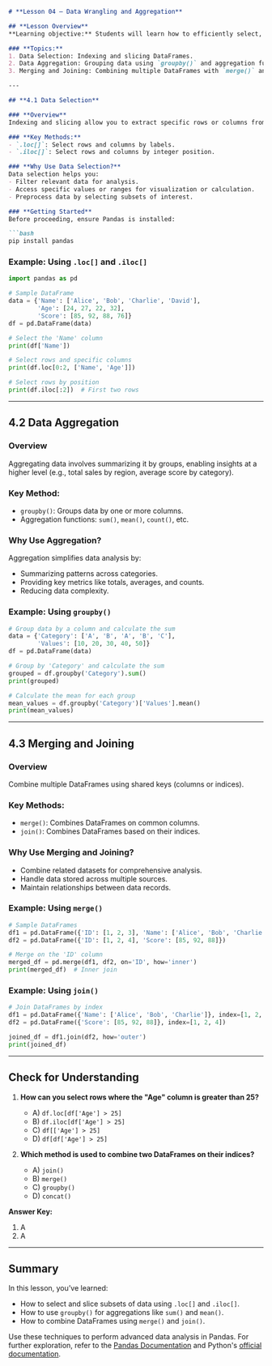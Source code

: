 ```markdown
# **Lesson 04 — Data Wrangling and Aggregation**

## **Lesson Overview**
**Learning objective:** Students will learn how to efficiently select, aggregate, and combine data in Pandas to enable deeper insights and streamlined analysis.

### **Topics:**
1. Data Selection: Indexing and slicing DataFrames.
2. Data Aggregation: Grouping data using `groupby()` and aggregation functions like `sum()`, `mean()`, `count()`.
3. Merging and Joining: Combining multiple DataFrames with `merge()` and `join()`.

---

## **4.1 Data Selection**

### **Overview**
Indexing and slicing allow you to extract specific rows or columns from a DataFrame, making it easier to analyze subsets of your data.

### **Key Methods:**
- `.loc[]`: Select rows and columns by labels.
- `.iloc[]`: Select rows and columns by integer position.

### **Why Use Data Selection?**
Data selection helps you:
- Filter relevant data for analysis.
- Access specific values or ranges for visualization or calculation.
- Preprocess data by selecting subsets of interest.

### **Getting Started**
Before proceeding, ensure Pandas is installed:

```bash
pip install pandas
```

### **Example: Using `.loc[]` and `.iloc[]`**
```python
import pandas as pd

# Sample DataFrame
data = {'Name': ['Alice', 'Bob', 'Charlie', 'David'],
        'Age': [24, 27, 22, 32],
        'Score': [85, 92, 88, 76]}
df = pd.DataFrame(data)

# Select the 'Name' column
print(df['Name'])

# Select rows and specific columns
print(df.loc[0:2, ['Name', 'Age']])

# Select rows by position
print(df.iloc[:2])  # First two rows
```

---

## **4.2 Data Aggregation**

### **Overview**
Aggregating data involves summarizing it by groups, enabling insights at a higher level (e.g., total sales by region, average score by category).

### **Key Method:**
- `groupby()`: Groups data by one or more columns.
- Aggregation functions: `sum()`, `mean()`, `count()`, etc.

### **Why Use Aggregation?**
Aggregation simplifies data analysis by:
- Summarizing patterns across categories.
- Providing key metrics like totals, averages, and counts.
- Reducing data complexity.

### **Example: Using `groupby()`**
```python
# Group data by a column and calculate the sum
data = {'Category': ['A', 'B', 'A', 'B', 'C'],
        'Values': [10, 20, 30, 40, 50]}
df = pd.DataFrame(data)

# Group by 'Category' and calculate the sum
grouped = df.groupby('Category').sum()
print(grouped)

# Calculate the mean for each group
mean_values = df.groupby('Category')['Values'].mean()
print(mean_values)
```

---

## **4.3 Merging and Joining**

### **Overview**
Combine multiple DataFrames using shared keys (columns or indices). 

### **Key Methods:**
- `merge()`: Combines DataFrames on common columns.
- `join()`: Combines DataFrames based on their indices.

### **Why Use Merging and Joining?**
- Combine related datasets for comprehensive analysis.
- Handle data stored across multiple sources.
- Maintain relationships between data records.

### **Example: Using `merge()`**
```python
# Sample DataFrames
df1 = pd.DataFrame({'ID': [1, 2, 3], 'Name': ['Alice', 'Bob', 'Charlie']})
df2 = pd.DataFrame({'ID': [1, 2, 4], 'Score': [85, 92, 88]})

# Merge on the 'ID' column
merged_df = pd.merge(df1, df2, on='ID', how='inner')
print(merged_df)  # Inner join
```

### **Example: Using `join()`**
```python
# Join DataFrames by index
df1 = pd.DataFrame({'Name': ['Alice', 'Bob', 'Charlie']}, index=[1, 2, 3])
df2 = pd.DataFrame({'Score': [85, 92, 88]}, index=[1, 2, 4])

joined_df = df1.join(df2, how='outer')
print(joined_df)
```

---

## **Check for Understanding**

1. **How can you select rows where the "Age" column is greater than 25?**
   - A) `df.loc[df['Age'] > 25]`
   - B) `df.iloc[df['Age'] > 25]`
   - C) `df[['Age'] > 25]`
   - D) `df[df['Age'] > 25]`

2. **Which method is used to combine two DataFrames on their indices?**
   - A) `join()`
   - B) `merge()`
   - C) `groupby()`
   - D) `concat()`

**Answer Key:**
1. A  
2. A  

---

## **Summary**

In this lesson, you’ve learned:
- How to select and slice subsets of data using `.loc[]` and `.iloc[]`.
- How to use `groupby()` for aggregations like `sum()` and `mean()`.
- How to combine DataFrames using `merge()` and `join()`.

Use these techniques to perform advanced data analysis in Pandas. For further exploration, refer to the [Pandas Documentation](https://pandas.pydata.org/docs/) and Python's [official documentation](https://docs.python.org/3/).
```
